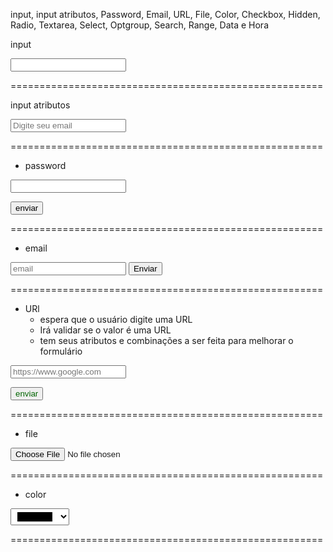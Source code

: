 input, input atributos, Password, Email, URL, File, Color, Checkbox,
Hidden, Radio, Textarea, Select, Optgroup, Search,
Range, Data e Hora

input

<!--

<input>

- Um dos mais usados em formulários
- Aceita os mais diversos tipo de dados
- Um dos mais poderosos e complexos
- Elevado número de combinações

Atributos

- Type ==> date, email, file, password...
- name

-->

<input type="password" />

======================================================

input atributos

<!--

   <input> Atributos comuns

     - autocomplete // vai buscar no navegador algum tipo de dado usado recente e completar para mim.

     - autofocus //  só usa um por página

     - disables // vai desabilitar um campo para mim

     - readonly // é semelhante ao disabled, só muda o aspecto dele (quase todos)

     - value // vai colocar algum valor para mim

     - form // serve para linkar o input com algum formulário  (quase todos)

     - name //

     - required // significa que é obrigatório, tem que colocar valores (quase todos)

     - placeholder // vai servir para campos específicos, campo de :(password, search, tel, text, url) (quase todos)

     <form id="meu-form"></form>

     <input name="email" type="text" form="meu-form" />

 -->

<input type="email" placeholder="Digite seu email" />

======================================================

- password

<!--

  <input type="password" />

- coloca uma senha de maneira segura
- Esconde o que está sendo digitado no
campo
- o estilo da apresentação do campo, depende do User Agent

# Atributos

- minlength / maxlength
   * O número mínimo e/ou máximo de caracteres para este campo

- size
   * o número aceitável de caracteres que esse campo deverá conter

 pattern
    * Expressão regular para validar o que está sendo digitado no campo

    * Altamente recomendado o uso de um padrão de segurança alta de senhas

    * exemplos: queremos que a senha contenha caracteres hexadecimais com o limite de no mínimo 4 e no maxímo 8 caracteres
         * pattern="[0-9a-fA-F] {4,8}"

- placeholder
    * Mostra um exemplo de texto a ser digitado no campo

    - readonly / disabled
         * Atributo booleano indicando se o campo está habilitado ou não

- required
    * o campo será obrigatório

    - inputmode
       * poderá alterar o uso do teclado em smartphones
       * exemplo: queremos que o cliente só adicione números
          * inputmode="numeric"

- autocomplete:
     * on: permite a sugestão de: new-password ou current-password
     * off: desabilita a opção de autocompletar
     *  new-password: o navegador poderá sugerir uma nova senha

-->

<form action="">
  <input type="text" required />

<button type="submit">enviar</button>

</form>

======================================================

- email

<!--
 <input type="email" />

- Espera que o usuário digite um email
- Irá validar se o valor digitado é um email


# Atributos

- placeholder
- readonly / disabled

tem  varios outros atributos  para ser usado
* pesquisar no MDN-->

<form action="">
  <input type="email" placeholder="email" readonly />
  <button>Enviar</button>
</form>

======================================================

- URl
  - espera que o usuário digite uma URL
  - Irá validar se o valor é uma URL
  - tem seus atributos e combinações a ser feita para melhorar o formulário

<form action="">
  <input
    type="url"
    placeholder="https://www.google.com"
    title="Somente dominios .com.br"
  />

<button style="color: darkgreen">enviar</button>

</form>

======================================================

- file

<!-- <input type="file" />

- Usuário poderá escolher um ou mais arquivo para enviar no formulário

# Atributos

- Value
contém o arquivo a ser enviado

- accept
   - Descreve que tipo de arquivos a ser aceito
   - exemplo: .doc, .docx, .pdf, audio*/ image/png, .png

   - e outros a serem estudado no MDN

   # Envio do arquivo
     - Para envio do arquivo o formulário deverá utilizar o método POST e o atributo enctype como "multpart"/form-data
    // Somente quando for usar o input tipo file

  -->

<form action="" method="POST" enctype="multipart/form-data">
  <input type="file" />
</form>

======================================================

- color

<!-- <input type="color">

- É uma interface para selecionar cor
- Color picker

# Atributos

- Value: RGB
  - Se é inválido, o preto será exibido

  - list
    * o id de uma tag <datalist>/ que está no mesmo documento

    * <datalist> irá conter uma lista de valores pŕe definidos

    * Os valores do <datalist>

    -->

<datalist id="colordata">
  <option></option>
  <option></option>
</datalist>

<input type="color" list="colorsdata" />

======================================================
